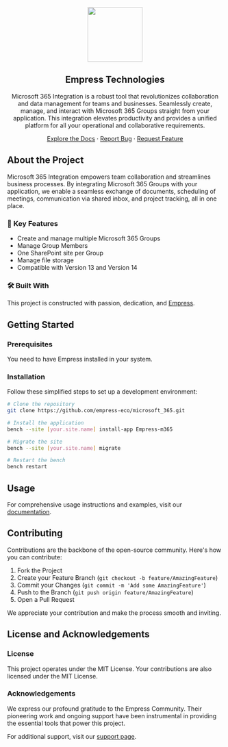 <div align="center">
    <img src="https://grow.empress.eco/uploads/default/original/2X/1/1f1e1044d3864269d2a613577edb9763890422ab.png" height="128">
    <h2>Empress Technologies</h2>

Microsoft 365 Integration is a robust tool that revolutionizes collaboration and data management for teams and businesses. Seamlessly create, manage, and interact with Microsoft 365 Groups straight from your application. This integration elevates productivity and provides a unified platform for all your operational and collaborative requirements.

[Explore the Docs](https://grow.empress.eco/) · [Report Bug](https://github.com/empress-eco/microsoft_365/issues) · [Request Feature](https://github.com/empress-eco/microsoft_365/issues)
</div>



## About the Project

Microsoft 365 Integration empowers team collaboration and streamlines business processes. By integrating Microsoft 365 Groups with your application, we enable a seamless exchange of documents, scheduling of meetings, communication via shared inbox, and project tracking, all in one place.

### 🌟 Key Features
- Create and manage multiple Microsoft 365 Groups
- Manage Group Members
- One SharePoint site per Group
- Manage file storage
- Compatible with Version 13 and Version 14

### 🛠 Built With
This project is constructed with passion, dedication, and [Empress](https://github.com/Empress/Empress).

## Getting Started

### Prerequisites
You need to have Empress installed in your system. 

### Installation
Follow these simplified steps to set up a development environment:

```sh
# Clone the repository
git clone https://github.com/empress-eco/microsoft_365.git

# Install the application
bench --site [your.site.name] install-app Empress-m365

# Migrate the site
bench --site [your.site.name] migrate

# Restart the bench
bench restart
```

## Usage
For comprehensive usage instructions and examples, visit our [documentation](https://grow.empress.eco/). 

## Contributing
Contributions are the backbone of the open-source community. Here's how you can contribute:

1. Fork the Project
2. Create your Feature Branch (`git checkout -b feature/AmazingFeature`)
3. Commit your Changes (`git commit -m 'Add some AmazingFeature'`)
4. Push to the Branch (`git push origin feature/AmazingFeature`)
5. Open a Pull Request

We appreciate your contribution and make the process smooth and inviting.

## License and Acknowledgements

### License
This project operates under the MIT License. Your contributions are also licensed under the MIT License.

### Acknowledgements
We express our profound gratitude to the Empress Community. Their pioneering work and ongoing support have been instrumental in providing the essential tools that power this project.

For additional support, visit our [support page](https://grow.empress.eco/).